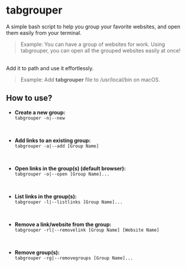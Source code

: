 
# tabgrouper
A simple bash script to help you group your favorite websites, and open them easily from your terminal.

> Example: You can have a group of websites for work. Using tabgrouper, you can open all the grouped websites easily at once!

&nbsp;  
Add it to path and use it effortlessly.
> Example: Add **tabgrouper** file to /usr/local/bin on macOS.

<h2> How to use? </h2>

<ul>
 <li><strong>Create a new group:</strong></li>
 <code>tabgrouper -n|--new </code>
 <p>&nbsp;</p>
 <li><strong>Add links to an existing group:</strong></li>
 <code>tabgrouper -a|--add [Group Name]</code>
 <p>&nbsp;</p>
 <li><strong>Open links in the group(s) (default browser):</strong></li>
 <code>tabgrouper -o|--open [Group Name]...</code>
  <p>&nbsp;</p>
 <li><strong>List links in the group(s):</strong></li>
 <code>tabgrouper -l|--listlinks [Group Name]...</code>
  <p>&nbsp;</p>
 <li><strong>Remove a link/website from the group:</strong></li>
 <code>tabgrouper -rl|--removelink [Group Name] [Website Name]</code>
  <p>&nbsp;</p>
 <li><strong>Remove group(s):</strong></li>
 <code>tabgrouper -rg|--removegroups [Group Name]...</code>
 </ul>
